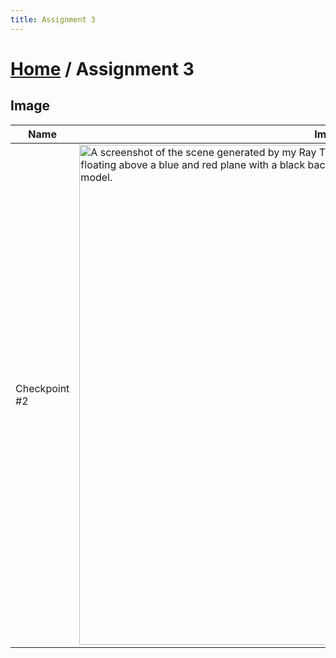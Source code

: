 ```yaml
---
title: Assignment 3
---
```


# [Home]({{site.baseurl}}/) / Assignment 3

## Image

| Name | Image |
|------|------|
| Checkpoint #2 |  <img src="{{site.baseurl}}/assets/img/SceneShaded.png" alt="A screenshot of the scene generated by my Ray Tracer. The capture contains a green and a teal sphere floating above a blue and red plane with a black background. The scene is illuminated with a phong model." width="800"/> |